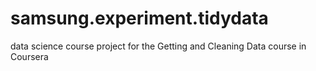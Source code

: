 samsung.experiment.tidydata
===========================

data science course project for the Getting and Cleaning Data course in Coursera
